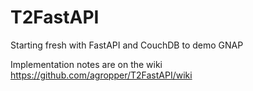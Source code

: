 # T2FastAPI
Starting fresh with FastAPI and CouchDB to demo GNAP

Implementation notes are on the wiki https://github.com/agropper/T2FastAPI/wiki

